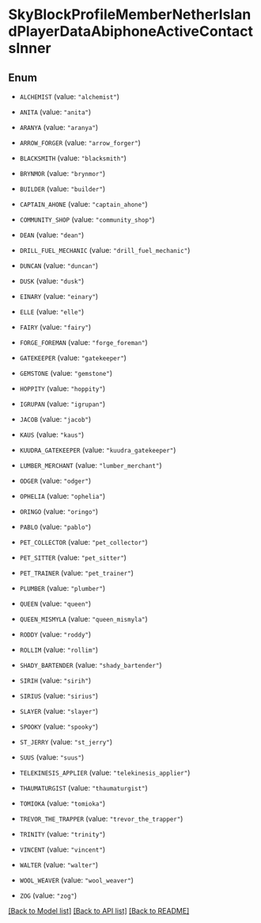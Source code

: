 # SkyBlockProfileMemberNetherIslandPlayerDataAbiphoneActiveContactsInner

## Enum


* `ALCHEMIST` (value: `"alchemist"`)

* `ANITA` (value: `"anita"`)

* `ARANYA` (value: `"aranya"`)

* `ARROW_FORGER` (value: `"arrow_forger"`)

* `BLACKSMITH` (value: `"blacksmith"`)

* `BRYNMOR` (value: `"brynmor"`)

* `BUILDER` (value: `"builder"`)

* `CAPTAIN_AHONE` (value: `"captain_ahone"`)

* `COMMUNITY_SHOP` (value: `"community_shop"`)

* `DEAN` (value: `"dean"`)

* `DRILL_FUEL_MECHANIC` (value: `"drill_fuel_mechanic"`)

* `DUNCAN` (value: `"duncan"`)

* `DUSK` (value: `"dusk"`)

* `EINARY` (value: `"einary"`)

* `ELLE` (value: `"elle"`)

* `FAIRY` (value: `"fairy"`)

* `FORGE_FOREMAN` (value: `"forge_foreman"`)

* `GATEKEEPER` (value: `"gatekeeper"`)

* `GEMSTONE` (value: `"gemstone"`)

* `HOPPITY` (value: `"hoppity"`)

* `IGRUPAN` (value: `"igrupan"`)

* `JACOB` (value: `"jacob"`)

* `KAUS` (value: `"kaus"`)

* `KUUDRA_GATEKEEPER` (value: `"kuudra_gatekeeper"`)

* `LUMBER_MERCHANT` (value: `"lumber_merchant"`)

* `ODGER` (value: `"odger"`)

* `OPHELIA` (value: `"ophelia"`)

* `ORINGO` (value: `"oringo"`)

* `PABLO` (value: `"pablo"`)

* `PET_COLLECTOR` (value: `"pet_collector"`)

* `PET_SITTER` (value: `"pet_sitter"`)

* `PET_TRAINER` (value: `"pet_trainer"`)

* `PLUMBER` (value: `"plumber"`)

* `QUEEN` (value: `"queen"`)

* `QUEEN_MISMYLA` (value: `"queen_mismyla"`)

* `RODDY` (value: `"roddy"`)

* `ROLLIM` (value: `"rollim"`)

* `SHADY_BARTENDER` (value: `"shady_bartender"`)

* `SIRIH` (value: `"sirih"`)

* `SIRIUS` (value: `"sirius"`)

* `SLAYER` (value: `"slayer"`)

* `SPOOKY` (value: `"spooky"`)

* `ST_JERRY` (value: `"st_jerry"`)

* `SUUS` (value: `"suus"`)

* `TELEKINESIS_APPLIER` (value: `"telekinesis_applier"`)

* `THAUMATURGIST` (value: `"thaumaturgist"`)

* `TOMIOKA` (value: `"tomioka"`)

* `TREVOR_THE_TRAPPER` (value: `"trevor_the_trapper"`)

* `TRINITY` (value: `"trinity"`)

* `VINCENT` (value: `"vincent"`)

* `WALTER` (value: `"walter"`)

* `WOOL_WEAVER` (value: `"wool_weaver"`)

* `ZOG` (value: `"zog"`)


[[Back to Model list]](../README.md#documentation-for-models) [[Back to API list]](../README.md#documentation-for-api-endpoints) [[Back to README]](../README.md)


